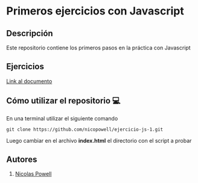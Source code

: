 # Primeros ejercicios con Javascript

## Descripción

Este repositorio contiene los primeros pasos en la práctica con Javascript

## Ejercicios

[Link al documento](https://nicopowell-panaderiacocu.netlify.app/)

## Cómo utilizar el repositorio 💻

En una terminal utilizar el siguiente comando

```
git clone https://github.com/nicopowell/ejercicio-js-1.git
```

Luego cambiar en el archivo **index.html** el directorio con el script a probar

## Autores

1. [Nicolas Powell](https://github.com/nicopowell)
